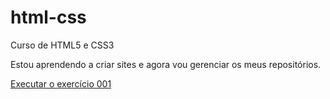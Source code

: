 # html-css
 Curso de HTML5 e CSS3

Estou aprendendo a criar sites e agora vou gerenciar os meus repositórios.

<a href="https://fernandoprojetosgithub.github.io/html-css/exerc%C3%ADcios(video)/ex001/index.html"> Executar o exercício 001 </a>